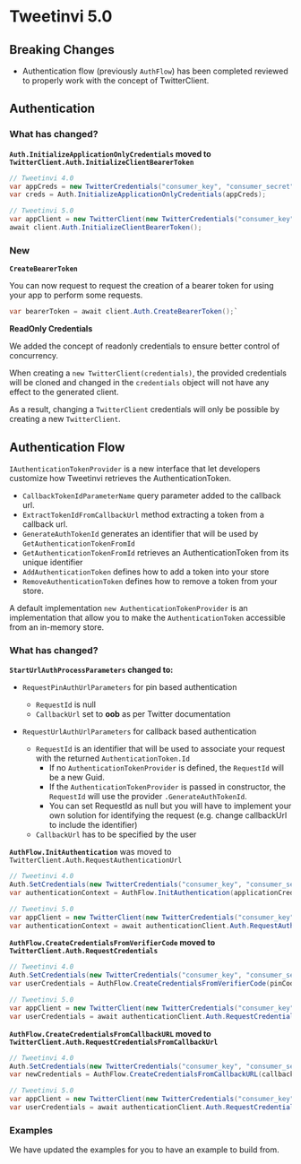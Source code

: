 # Tweetinvi 5.0

## Breaking Changes

* Authentication flow (previously `AuthFlow`) has been completed reviewed to properly work with the concept of TwitterClient.

## Authentication

### What has changed?

**`Auth.InitializeApplicationOnlyCredentials` moved to `TwitterClient.Auth.InitializeClientBearerToken`**

``` c#
// Tweetinvi 4.0
var appCreds = new TwitterCredentials("consumer_key", "consumer_secret");
var creds = Auth.InitializeApplicationOnlyCredentials(appCreds);

// Tweetinvi 5.0
var appClient = new TwitterClient(new TwitterCredentials("consumer_key", "consumer_secret"));
await client.Auth.InitializeClientBearerToken();
```

### New

**`CreateBearerToken`**

You can now request to request the creation of a bearer token for using your app to perform some requests.

``` c#
var bearerToken = await client.Auth.CreateBearerToken();`
```

**ReadOnly Credentials**

We added the concept of readonly credentials to ensure better control of concurrency.

When creating a `new TwitterClient(credentials)`, the provided credentials will be cloned and changed in the `credentials` object will not have any effect to the generated client.

As a result, changing a `TwitterClient` credentials will only be possible by creating a new `TwitterClient`.

## Authentication Flow

`IAuthenticationTokenProvider` is a new interface that let developers customize how Tweetinvi retrieves the AuthenticationToken.
  * `CallbackTokenIdParameterName` query parameter added to the callback url.
  * `ExtractTokenIdFromCallbackUrl` method extracting a token from a callback url.
  * `GenerateAuthTokenId` generates an identifier that will be used by `GetAuthenticationTokenFromId`
  * `GetAuthenticationTokenFromId` retrieves an AuthenticationToken from its unique identifier
  * `AddAuthenticationToken` defines how to add a token into your store
  * `RemoveAuthenticationToken` defines how to remove a token from your store.

A default implementation `new AuthenticationTokenProvider` is an implementation that allow you to make the `AuthenticationToken` accessible from an in-memory store.

### What has changed?

**`StartUrlAuthProcessParameters` changed to:**
  * `RequestPinAuthUrlParameters` for pin based authentication
    * `RequestId` is null
    * `CallbackUrl` set to **oob** as per Twitter documentation

  * `RequestUrlAuthUrlParameters` for callback based authentication
    * `RequestId` is an identifier that will be used to associate your request with the returned `AuthenticationToken.Id`
      * If no `AuthenticationTokenProvider` is defined, the `RequestId` will be a new Guid.
      * If the `AuthenticationTokenProvider` is passed in constructor, the `RequestId` will use the provider `.GenerateAuthTokenId`.
      * You can set RequestId as null but you will have to implement your own solution for identifying the request (e.g. change callbackUrl to include the identifier)
    * `CallbackUrl` has to be specified by the user


**`AuthFlow.InitAuthentication`** was moved to `TwitterClient.Auth.RequestAuthenticationUrl`

``` c#
// Tweetinvi 4.0
Auth.SetCredentials(new TwitterCredentials("consumer_key", "consumer_secret"));
var authenticationContext = AuthFlow.InitAuthentication(applicationCredentials);

// Tweetinvi 5.0
var appClient = new TwitterClient(new TwitterCredentials("consumer_key", "consumer_secret"));
var authenticationContext = await authenticationClient.Auth.RequestAuthenticationUrl();
```

**`AuthFlow.CreateCredentialsFromVerifierCode` moved to `TwitterClient.Auth.RequestCredentials`**

``` c#
// Tweetinvi 4.0
Auth.SetCredentials(new TwitterCredentials("consumer_key", "consumer_secret"));
var userCredentials = AuthFlow.CreateCredentialsFromVerifierCode(pinCode, authenticationContext);

// Tweetinvi 5.0
var appClient = new TwitterClient(new TwitterCredentials("consumer_key", "consumer_secret"));
var userCredentials = await authenticationClient.Auth.RequestCredentials(pinCode, authenticationContext);
```

**`AuthFlow.CreateCredentialsFromCallbackURL` moved to `TwitterClient.Auth.RequestCredentialsFromCallbackUrl`**

``` c#
// Tweetinvi 4.0
Auth.SetCredentials(new TwitterCredentials("consumer_key", "consumer_secret"));
var newCredentials = AuthFlow.CreateCredentialsFromCallbackURL(callbackURL, authenticationContext);

// Tweetinvi 5.0
var appClient = new TwitterClient(new TwitterCredentials("consumer_key", "consumer_secret"));
var userCredentials = await authenticationClient.Auth.RequestCredentialsFromCallbackUrl(callbackURL, authenticationContext);
```

### Examples

We have updated the examples for you to have an example to build from.
